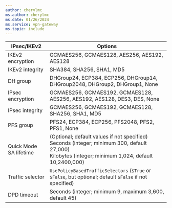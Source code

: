 ```yaml
---
author: cherylmc
ms.author: cherylmc
ms.date: 01/26/2024
ms.service: vpn-gateway
ms.topic: include
---
```


| IPsec/IKEv2    | Options    |
| ---              | ---            |
| IKEv2 encryption   | GCMAES256, GCMAES128, AES256, AES192, AES128 |
| IKEv2 integrity    | SHA384, SHA256, SHA1, MD5 |
| DH group         | DHGroup24, ECP384, ECP256, DHGroup14, DHGroup2048, DHGroup2, DHGroup1, None |
| IPsec encryption | GCMAES256, GCMAES192, GCMAES128, AES256, AES192, AES128, DES3, DES, None    |
| IPsec integrity  | GCMAES256, GCMAES192, GCMAES128, SHA256, SHA1, MD5 |
| PFS group        | PFS24, ECP384, ECP256, PFS2048, PFS2, PFS1, None   |
| Quick Mode SA lifetime   | (Optional; default values if not specified)<br>Seconds (integer; minimum 300, default 27,000)<br>Kilobytes (integer; minimum 1,024, default 10,2400,000)    |
| Traffic selector | `UsePolicyBasedTrafficSelectors` (`$True` or `$False`, but optional; default `$False` if not specified)    |
| DPD timeout      | Seconds (integer; minimum 9, maximum 3,600, default 45) |
